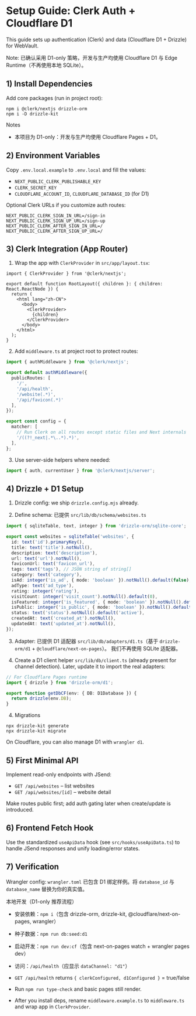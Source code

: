 # Setup Guide: Clerk Auth + Cloudflare D1

This guide sets up authentication (Clerk) and data (Cloudflare D1 + Drizzle) for WebVault.

Note: 已确认采用 D1-only 策略，开发与生产均使用 Cloudflare D1 与 Edge Runtime（不再使用本地 SQLite）。

## 1) Install Dependencies

Add core packages (run in project root):

```
npm i @clerk/nextjs drizzle-orm
npm i -D drizzle-kit
```

Notes
- 本项目为 D1-only：开发与生产均使用 Cloudflare Pages + D1。

## 2) Environment Variables

Copy `.env.local.example` to `.env.local` and fill the values:

- `NEXT_PUBLIC_CLERK_PUBLISHABLE_KEY`
- `CLERK_SECRET_KEY`
- `CLOUDFLARE_ACCOUNT_ID`, `CLOUDFLARE_DATABASE_ID` (for D1)

Optional Clerk URLs if you customize auth routes:

```
NEXT_PUBLIC_CLERK_SIGN_IN_URL=/sign-in
NEXT_PUBLIC_CLERK_SIGN_UP_URL=/sign-up
NEXT_PUBLIC_CLERK_AFTER_SIGN_IN_URL=/
NEXT_PUBLIC_CLERK_AFTER_SIGN_UP_URL=/
```

## 3) Clerk Integration (App Router)

1. Wrap the app with `ClerkProvider` in `src/app/layout.tsx`:

```tsx
import { ClerkProvider } from '@clerk/nextjs';

export default function RootLayout({ children }: { children: React.ReactNode }) {
  return (
    <html lang="zh-CN">
      <body>
        <ClerkProvider>
          {children}
        </ClerkProvider>
      </body>
    </html>
  );
}
```

2. Add `middleware.ts` at project root to protect routes:

```ts
import { authMiddleware } from '@clerk/nextjs';

export default authMiddleware({
  publicRoutes: [
    '/',
    '/api/health',
    '/website(.*)',
    '/api/favicon(.*)'
  ],
});

export const config = {
  matcher: [
    // Run Clerk on all routes except static files and Next internals
    '/((?!_next|.*\..*).*)',
  ],
};
```

3. Use server-side helpers where needed:

```ts
import { auth, currentUser } from '@clerk/nextjs/server';
```

## 4) Drizzle + D1 Setup

1. Drizzle config: we ship `drizzle.config.mjs` already.

2. Define schema: 已提供 `src/lib/db/schema/websites.ts`

```ts
import { sqliteTable, text, integer } from 'drizzle-orm/sqlite-core';

export const websites = sqliteTable('websites', {
  id: text('id').primaryKey(),
  title: text('title').notNull(),
  description: text('description'),
  url: text('url').notNull(),
  faviconUrl: text('favicon_url'),
  tags: text('tags'), // JSON string of string[]
  category: text('category'),
  isAd: integer('is_ad', { mode: 'boolean' }).notNull().default(false),
  adType: text('ad_type'),
  rating: integer('rating'),
  visitCount: integer('visit_count').notNull().default(0),
  isFeatured: integer('is_featured', { mode: 'boolean' }).notNull().default(false),
  isPublic: integer('is_public', { mode: 'boolean' }).notNull().default(true),
  status: text('status').notNull().default('active'),
  createdAt: text('created_at').notNull(),
  updatedAt: text('updated_at').notNull(),
});
```

3. Adapter: 已提供 D1 适配器 `src/lib/db/adapters/d1.ts`（基于 `drizzle-orm/d1` + `@cloudflare/next-on-pages`）。
   我们不再使用 SQLite 适配器。

4. Create a D1 client helper `src/lib/db/client.ts` (already present for channel detection). Later, update it to import the real adapters:

```ts
// For Cloudflare Pages runtime
import { drizzle } from 'drizzle-orm/d1';

export function getDbCF(env: { DB: D1Database }) {
  return drizzle(env.DB);
}
```

4. Migrations

```
npx drizzle-kit generate
npx drizzle-kit migrate
```

On Cloudflare, you can also manage D1 with `wrangler d1`.

## 5) First Minimal API

Implement read-only endpoints with JSend:

- `GET /api/websites` – list websites
- `GET /api/websites/[id]` – website detail

Make routes public first; add auth gating later when create/update is introduced.

## 6) Frontend Fetch Hook

Use the standardized `useApiData` hook (see `src/hooks/useApiData.ts`) to handle JSend responses and unify loading/error states.

## 7) Verification

Wrangler config: `wrangler.toml` 已包含 D1 绑定样例。将 `database_id` 与 `database_name` 替换为你的真实值。

本地开发（D1-only 推荐流程）

- 安装依赖：`npm i`（包含 drizzle-orm, drizzle-kit, @cloudflare/next-on-pages, wrangler）
- 种子数据：`npm run db:seed:d1`
- 启动开发：`npm run dev:cf`（包含 next-on-pages watch + wrangler pages dev）
- 访问：`/api/health`（应显示 `dataChannel: "d1"`）

- `GET /api/health` returns `{ clerkConfigured, d1Configured }` = true/false
- Run `npm run type-check` and basic pages still render.
- After you install deps, rename `middleware.example.ts` to `middleware.ts` and wrap app in `ClerkProvider`.
